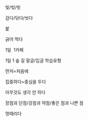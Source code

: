 빛/빚/빗


감다/닦다/씻다


붙

긁어 먹다

1일  1카페

1일 1 숲 길
말글/입글
학습유형

먼저=처음에

집중하다=중심을 두다

아무것도 생각 안 하다

장점과 단점/강점과 약점/좋은 점과 나쁜 점

멍때리다